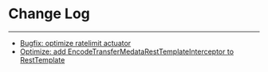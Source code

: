 # Change Log
---

- [Bugfix: optimize ratelimit actuator](https://github.com/Tencent/spring-cloud-tencent/pull/420)
- [Optimize: add EncodeTransferMedataRestTemplateInterceptor to RestTemplate](https://github.com/Tencent/spring-cloud-tencent/pull/440)
